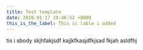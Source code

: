 ```yaml
---
title: Test template
date: 2018-01-17 19:46:52 +0000
this_is_the_label: This is lable i added
---
```

tis i sbody skjhfakjsdf kajjkfkasjdfkjsad fkjah asldfhj